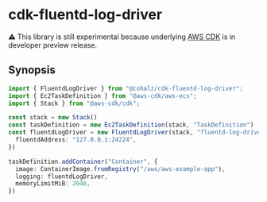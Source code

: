
# cdk-fluentd-log-driver

:warning: This library is still experimental because underlying [AWS CDK][aws-cdk] is in developer preview release.

## Synopsis

```typescript
import { FluentdLogDriver } from "@cohalz/cdk-fluentd-log-driver";
import { Ec2TaskDefinition } from "@aws-cdk/aws-ecs";
import { Stack } from "@aws-cdk/cdk";

const stack = new Stack()
const taskDefinition = new Ec2TaskDefinition(stack, "TaskDefinition")
const fluentdLogDriver = new FluentdLogDriver(stack, "fluentd-log-driver", {
  fluentdAddress: "127.0.0.1:24224",
})

taskDefinition.addContainer("Container", {
  image: ContainerImage.fromRegistry("/aws/aws-example-app"),
  logging: fluentdLogDriver,
  memoryLimitMiB: 2048,
})
```

[aws-cdk]: https://github.com/awslabs/aws-cdk
